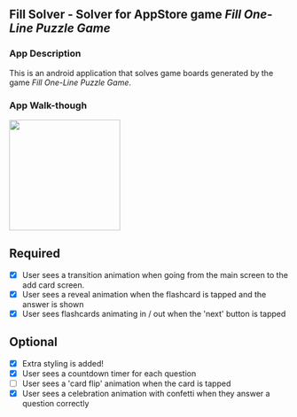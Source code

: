 ## Fill Solver - Solver for AppStore game *Fill One-Line Puzzle Game*

### App Description
This is an android application that solves game boards generated by the game *Fill One-Line Puzzle Game*.
### App Walk-though
<img src="https://github.com/samliu000/FillSolver/blob/master/Demo.gif" width=200><br>

## Required
- [x] User sees a transition animation when going from the main screen to the add card screen.
- [x] User sees a reveal animation when the flashcard is tapped and the answer is shown
- [x] User sees flashcards animating in / out when the 'next' button is tapped

## Optional
- [x] Extra styling is added!
- [x] User sees a countdown timer for each question
- [ ] User sees a 'card flip' animation when the card is tapped
- [x] User sees a celebration animation with confetti when they answer a question correctly
